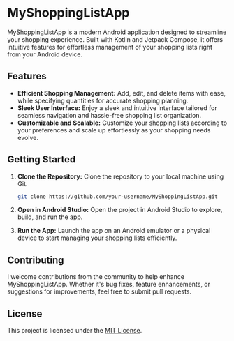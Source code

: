 # MyShoppingListApp

MyShoppingListApp is a modern Android application designed to streamline your shopping experience. Built with Kotlin and Jetpack Compose, it offers intuitive features for effortless management of your shopping lists right from your Android device.

## Features

- **Efficient Shopping Management:** Add, edit, and delete items with ease, while specifying quantities for accurate shopping planning.
- **Sleek User Interface:** Enjoy a sleek and intuitive interface tailored for seamless navigation and hassle-free shopping list organization.
- **Customizable and Scalable:** Customize your shopping lists according to your preferences and scale up effortlessly as your shopping needs evolve.

## Getting Started

1. **Clone the Repository:** Clone the repository to your local machine using Git.
   ```bash
   git clone https://github.com/your-username/MyShoppingListApp.git
   ```

2. **Open in Android Studio:** Open the project in Android Studio to explore, build, and run the app.
   
3. **Run the App:** Launch the app on an Android emulator or a physical device to start managing your shopping lists efficiently.

## Contributing

I welcome contributions from the community to help enhance MyShoppingListApp. Whether it's bug fixes, feature enhancements, or suggestions for improvements, feel free to submit pull requests.

## License

This project is licensed under the [MIT License](LICENSE).
